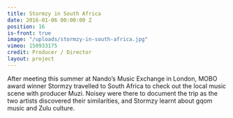 ```yaml
---
title: Stormzy in South Africa
date: 2016-01-06 00:00:00 Z
position: 16
is-front: true
image: "/uploads/stormzy-in-south-africa.jpg"
vimeo: 150933175
credit: Producer / Director
layout: project
---
```


After meeting this summer at Nando’s Music Exchange in London, MOBO award winner Stormzy travelled to South Africa to check out the local music scene with producer Muzi. Noisey were there to document the trip as the two artists discovered their similarities, and Stormzy learnt about gqom music and Zulu culture.